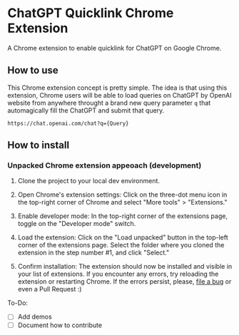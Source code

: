 # ChatGPT Quicklink Chrome Extension

A Chrome extension to enable quicklink for ChatGPT on Google Chrome.

## How to use

This Chrome extension concept is pretty simple. The idea is that using this extension, Chrome users will be able to load queries on ChatGPT by OpenAI website from anywhere throught a brand new query parameter `q` that automagically fill the ChatGPT and submit that query.

```
https://chat.openai.com/chat?q={Query}
```

## How to install

### Unpacked Chrome extension appeoach (development)

1. Clone the project to your local dev environment.

2. Open Chrome's extension settings: Click on the three-dot menu icon in the top-right corner of Chrome and select "More tools" > "Extensions."

3. Enable developer mode: In the top-right corner of the extensions page, toggle on the "Developer mode" switch.

4. Load the extension: Click on the "Load unpacked" button in the top-left corner of the extensions page. Select the folder where you cloned the extension in the step number #1, and click "Select."

5. Confirm installation: The extension should now be installed and visible in your list of extensions. If you encounter any errors, try reloading the extension or restarting Chrome. If the errors persist, please, [file a bug](https://github.com/obetomuniz/chatgpt-quicklink-chrome-extension/issues/new?assignees=&labels=bug&template=BUG_REPORT.yml&title=%5BBug%5D%3A+) or even a Pull Request :)

To-Do:

- [ ] Add demos
- [ ] Document how to contribute
